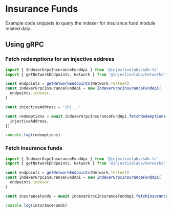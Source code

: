 # Insurance Funds

Example code snippets to query the indexer for insurance fund module related data.

## Using gRPC

### Fetch redemptions for an injective address

```ts
import { IndexerGrpcInsuranceFundApi } from '@injectivelabs/sdk-ts'
import { getNetworkEndpoints, Network } from '@injectivelabs/networks'

const endpoints = getNetworkEndpoints(Network.Testnet)
const indexerGrpcInsuranceFundApi = new IndexerGrpcInsuranceFundApi(
  endpoints.indexer,
)

const injectiveAddress = 'inj...'

const redemptions = await indexerGrpcInsuranceFundApi.fetchRedemptions({
  injectiveAddress,
})

console.log(redemptions)
```

### Fetch insurance funds

```ts
import { IndexerGrpcInsuranceFundApi } from '@injectivelabs/sdk-ts'
import { getNetworkEndpoints, Network } from '@injectivelabs/networks'

const endpoints = getNetworkEndpoints(Network.Testnet)
const indexerGrpcInsuranceFundApi = new IndexerGrpcInsuranceFundApi(
  endpoints.indexer,
)

const insuranceFunds = await indexerGrpcInsuranceFundApi.fetchInsuranceFunds()

console.log(insuranceFunds)
```
